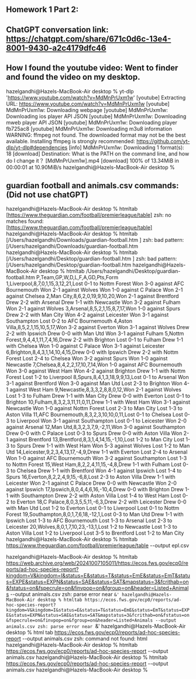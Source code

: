 
## Homework 1 Part 2:

## ChatGPT conversation link: https://chatgpt.com/share/671c0d6c-13e4-8001-9430-a2c4179dfc46
## How I found the youtube video: Went to finder and found the video on my desktop.
hazelgandhi@Hazels-MacBook-Air desktop % yt-dlp 'https://www.youtube.com/watch?v=MdMnPrUxm1w'
[youtube] Extracting URL: https://www.youtube.com/watch?v=MdMnPrUxm1w
[youtube] MdMnPrUxm1w: Downloading webpage
[youtube] MdMnPrUxm1w: Downloading ios player API JSON
[youtube] MdMnPrUxm1w: Downloading mweb player API JSON
[youtube] MdMnPrUxm1w: Downloading player fb725ac8
[youtube] MdMnPrUxm1w: Downloading m3u8 information
WARNING: ffmpeg not found. The downloaded format may not be the best available. Installing ffmpeg is strongly recommended: https://github.com/yt-dlp/yt-dlp#dependencies
[info] MdMnPrUxm1w: Downloading 1 format(s): 18
[download] Destination: What is the PATH on the command line, and how do I change it？ [MdMnPrUxm1w].mp4
[download] 100% of   13.34MiB in 00:00:01 at 10.90MiB/s
hazelgandhi@Hazels-MacBook-Air desktop % 

## guardian football and animals.csv commands: (Did not use chatGPT)
hazelgandhi@Hazels-MacBook-Air desktop % htmltab [https://www.theguardian.com/football/premierleague/table]
zsh: no matches found: [https://www.theguardian.com/football/premierleague/table]
hazelgandhi@Hazels-MacBook-Air desktop % htmltab [/Users/hazelgandhi/Downloads/guardian-football.htm ]
zsh: bad pattern: [/Users/hazelgandhi/Downloads/guardian-football.htm
hazelgandhi@Hazels-MacBook-Air desktop % htmltab [/Users/hazelgandhi/Desktop/guardian-football.htm ]
zsh: bad pattern: [/Users/hazelgandhi/Desktop/guardian-football.htm
hazelgandhi@Hazels-MacBook-Air desktop % htmltab /Users/hazelgandhi/Desktop/guardian-football.htm
P,Team,GP,W,D,L,F,A,GD,Pts,Form
1,Liverpool,8,7,0,1,15,3,12,21,Lost 0-1 to Nottm Forest Won 3-0 against AFC Bournemouth Won 2-1 against Wolves Won 1-0 against C Palace Won 2-1 against Chelsea
2,Man City,8,6,2,0,19,9,10,20,Won 2-1 against Brentford Drew 2-2 with Arsenal Drew 1-1 with Newcastle Won 3-2 against Fulham Won 2-1 against Wolves
3,Arsenal,8,5,2,1,15,8,7,17,Won 1-0 against Spurs Drew 2-2 with Man City Won 4-2 against Leicester Won 3-1 against Southampton Lost 0-2 to AFC Bournemouth
4,Aston Villa,8,5,2,1,15,10,5,17,Won 3-2 against Everton Won 3-1 against Wolves Drew 2-2 with Ipswich Drew 0-0 with Man Utd Won 3-1 against Fulham
5,Nottm Forest,9,4,4,1,11,7,4,16,Drew 2-2 with Brighton Lost 0-1 to Fulham Drew 1-1 with Chelsea Won 1-0 against C Palace Won 3-1 against Leicester
6,Brighton,8,4,3,1,14,10,4,15,Drew 0-0 with Ipswich Drew 2-2 with Nottm Forest Lost 2-4 to Chelsea Won 3-2 against Spurs Won 1-0 against Newcastle
7,Chelsea,8,4,2,2,17,10,7,14,Won 1-0 against AFC Bournemouth Won 3-0 against West Ham Won 4-2 against Brighton Drew 1-1 with Nottm Forest Lost 1-2 to Liverpool
8,Spurs,8,4,1,3,18,9,9,13,Lost 0-1 to Arsenal Won 3-1 against Brentford Won 3-0 against Man Utd Lost 2-3 to Brighton Won 4-1 against West Ham
9,Newcastle,8,3,3,2,8,8,0,12,Won 2-1 against Wolves Lost 1-3 to Fulham Drew 1-1 with Man City Drew 0-0 with Everton Lost 0-1 to Brighton
10,Fulham,8,3,2,3,11,11,0,11,Drew 1-1 with West Ham Won 3-1 against Newcastle Won 1-0 against Nottm Forest Lost 2-3 to Man City Lost 1-3 to Aston Villa
11,AFC Bournemouth,8,3,2,3,10,10,0,11,Lost 0-1 to Chelsea Lost 0-3 to Liverpool Won 3-1 against Southampton Lost 0-1 to Leicester Won 2-0 against Arsenal
12,Man Utd,8,3,2,3,7,9,-2,11,Won 3-0 against Southampton Drew 0-0 with C Palace Lost 0-3 to Spurs Drew 0-0 with Aston Villa Won 2-1 against Brentford
13,Brentford,8,3,1,4,14,15,-1,10,Lost 1-2 to Man City Lost 1-3 to Spurs Drew 1-1 with West Ham Won 5-3 against Wolves Lost 1-2 to Man Utd
14,Leicester,9,2,3,4,13,17,-4,9,Drew 1-1 with Everton Lost 2-4 to Arsenal Won 1-0 against AFC Bournemouth Won 3-2 against Southampton Lost 1-3 to Nottm Forest
15,West Ham,8,2,2,4,11,15,-4,8,Drew 1-1 with Fulham Lost 0-3 to Chelsea Drew 1-1 with Brentford Won 4-1 against Ipswich Lost 1-4 to Spurs
16,Everton,8,2,2,4,9,15,-6,8,Lost 2-3 to Aston Villa Drew 1-1 with Leicester Won 2-1 against C Palace Drew 0-0 with Newcastle Won 2-0 against Ipswich
17,Ipswich,8,0,4,4,6,16,-10,4,Drew 0-0 with Brighton Drew 1-1 with Southampton Drew 2-2 with Aston Villa Lost 1-4 to West Ham Lost 0-2 to Everton
18,C Palace,8,0,3,5,5,11,-6,3,Drew 2-2 with Leicester Drew 0-0 with Man Utd Lost 1-2 to Everton Lost 0-1 to Liverpool Lost 0-1 to Nottm Forest
19,Southampton,8,0,1,7,6,18,-12,1,Lost 0-3 to Man Utd Drew 1-1 with Ipswich Lost 1-3 to AFC Bournemouth Lost 1-3 to Arsenal Lost 2-3 to Leicester
20,Wolves,8,0,1,7,10,23,-13,1,Lost 1-2 to Newcastle Lost 1-3 to Aston Villa Lost 1-2 to Liverpool Lost 3-5 to Brentford Lost 1-2 to Man City
hazelgandhi@Hazels-MacBook-Air desktop % htmltab https://www.theguardian.com/football/premierleague/table --output epl.csv

hazelgandhi@Hazels-MacBook-Air desktop % htmltab https://web.archive.org/web/20241007105011/https://ecos.fws.gov/ecp0/reports/ad-hoc-species-report?kingdom=V&kingdom=I&status=E&status=T&status=EmE&status=EmT&status=EXPE&status=EXPN&status=SAE&status=SAT&mapstatus=3&fcrithab=on&fstatus=on&fspecrule=on&finvpop=on&fgroup=on&header=Listed+Animals --output animals.csv
zsh: parse error near `&'
hazelgandhi@Hazels-MacBook-Air desktop % htmltab https://ecos.fws.gov/ecp0/reports/ad-hoc-species-report?kingdom=V&kingdom=I&status=E&status=T&status=EmE&status=EmT&status=EXPE&status=EXPN&status=SAE&status=SAT&mapstatus=3&fcrithab=on&fstatus=on&fspecrule=on&finvpop=on&fgroup=on&header=Listed+Animals --output animals.csv
zsh: parse error near `&'
hazelgandhi@Hazels-MacBook-Air desktop % html tab https://ecos.fws.gov/ecp0/reports/ad-hoc-species-report --output animals.csv
zsh: command not found: html
hazelgandhi@Hazels-MacBook-Air desktop % htmltab https://ecos.fws.gov/ecp0/reports/ad-hoc-species-report --output animals.csv
hazelgandhi@Hazels-MacBook-Air desktop % htmltab https://ecos.fws.gov/ecp0/reports/ad-hoc-species-report --output animals.csv
hazelgandhi@Hazels-MacBook-Air desktop % 
